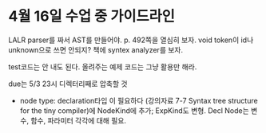 # 4월 16일 수업 중 가이드라인

LALR parser를 짜서 AST를 만들어야.
p. 492쪽을 열심히 보자.
void token이 id나 unknown으로 쓰면 안되지? 책에 syntex analyzer를 보자.

test코드는 안 내도 된다.
올려주는 예제 코드는 그냥 활용만 해라.

due는 5/3 23시
디렉터리째로 압축할 것

* node type: declaration타입 이 필요하다 (강의자료 7-7 Syntax tree structure for the tiny compiler)에 NodeKind에 추가; ExpKind도 변형.
Decl Node는 변수, 함수, 파라미터 각각에 대해 필요.